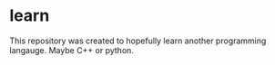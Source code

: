 # learn
This repository was created to hopefully learn another programming langauge. Maybe C++ or python. 
